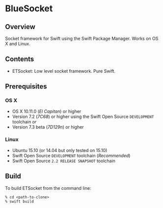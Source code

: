 # BlueSocket

## Overview
Socket framework for Swift using the Swift Package Manager. Works on OS X and Linux.

## Contents

* ETSocket: Low level socket framework. Pure Swift. 

## Prerequisites

### OS X

* OS X 10.11.0 (*El Capitan*) or higher
* Version 7.2 (*7C68*) or higher using the Swift Open Source `DEVELOPMENT` toolchain
   *or*
* Version 7.3 beta (*7D129n*) or higher

### Linux

* Ubuntu 15.10 (or 14.04 but only tested on 15.10)
* Swift Open Source `DEVELOPMENT` toolchain (*Recommended*)
* Swift Open Source `2.2 RELEASE SNAPSHOT` toolchain

## Build

To build ETSocket from the command line:

```
% cd <path-to-clone>
% swift build
```
